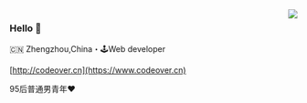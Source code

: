 <a href="https://github-readme-stats.vercel.app/api?username=f-dong&show_icons=true&icon_color=805AD5&text_color=718096&bg_color=ffffff&hide_title=true">
<img align="right" src="https://github-readme-stats.vercel.app/api?username=f-dong&show_icons=true&icon_color=805AD5&text_color=718096&bg_color=ffffff&hide_title=true" />
</a>

### Hello 👋

🇨🇳 Zhengzhou,China・🕹Web developer

[http://codeover.cn](https://www.codeover.cn)

95后普通男青年:heart:



<!---
f-dong/f-dong is a ✨ special ✨ repository because its `README.md` (this file) appears on your GitHub profile.
You can click the Preview link to take a look at your changes.
--->
